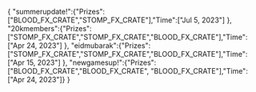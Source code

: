 {
"summerupdate!":{"Prizes":["BLOOD_FX_CRATE","STOMP_FX_CRATE"],"Time":["Jul 5, 2023"]
},
"20kmembers":{"Prizes":["STOMP_FX_CRATE","STOMP_FX_CRATE","BLOOD_FX_CRATE"],"Time":["Apr 24, 2023"]
},
"eidmubarak":{"Prizes":["STOMP_FX_CRATE","STOMP_FX_CRATE","BLOOD_FX_CRATE"],"Time":["Apr 15, 2023"]
},
"newgamesup!":{"Prizes":["BLOOD_FX_CRATE","BLOOD_FX_CRATE", "BLOOD_FX_CRATE"],"Time":["Apr 24, 2023"]}
}
